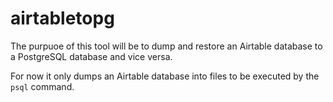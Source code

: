 # airtabletopg

The purpuoe of this tool will be to dump and restore an Airtable database to a PostgreSQL database and vice versa.

For now it only dumps an Airtable database into files to be executed by the `psql` command.
